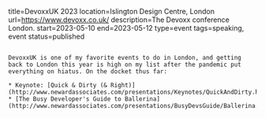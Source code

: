title=DevoxxUK 2023
location=Islington Design Centre, London
url=https://www.devoxx.co.uk/
description=The Devoxx conference London.
start=2023-05-10
end=2023-05-12
type=event
tags=speaking, event
status=published
~~~~~~

DevoxxUK is one of my favorite events to do in London, and getting back to London this year is high on my list after the pandemic put everything on hiatus. On the docket thus far:

* Keynote: [Quick & Dirty (& Right)](http://www.newardassociates.com/presentations/Keynotes/QuickAndDirty.html)
* [The Busy Developer's Guide to Ballerina](http://www.newardassociates.com/presentations/BusyDevsGuide/Ballerina.html)
